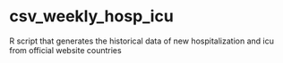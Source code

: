 # csv_weekly_hosp_icu
R script that generates the historical data of new hospitalization and icu from official website countries
